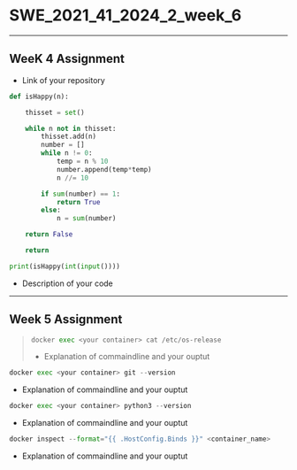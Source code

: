 # SWE_2021_41_2024_2_week_6
---
## WeeK 4 Assignment
* Link of your repository
</pre>

```python
def isHappy(n):

    thisset = set()

    while n not in thisset:
        thisset.add(n)
        number = []
        while n != 0:
            temp = n % 10
            number.append(temp*temp)
            n //= 10

        if sum(number) == 1:
            return True
        else:
            n = sum(number)

    return False

    return

print(isHappy(int(input())))
```
* Description of your code
---
## Week 5 Assignment


</pre>

>```python   
>docker exec <your container> cat /etc/os-release 
>``` 
>* Explanation of commaindline and your ouptut

</pre>  

```python   
docker exec <your container> git --version
```
* Explanation of commaindline and your ouptut

</pre>

```python   
docker exec <your container> python3 --version
```
* Explanation of commaindline and your ouptut

</pre>

```python   
docker inspect --format="{{ .HostConfig.Binds }}" <container_name>
```
* Explanation of commaindline and your ouptut
